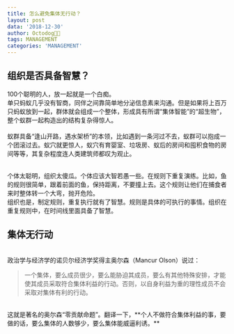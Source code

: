 ```yaml
---
title: 怎么避免集体无行动？
layout: post
data: '2018-12-30'
author: Octodog🐙🐶
tags: MANAGEMENT
categories: 'MANAGEMENT'
---
```



## 组织是否具备智慧？

100个聪明的人，放一起就是一个白痴。
<br/>
单只蚂蚁几乎没有智商，同伴之间靠简单地分泌信息素来沟通。但是如果将上百万只蚂蚁放到一起，群体就会组成一个整体，形成具有所谓“集体智能”的“超生物”，整个蚁群一起构造出的结构复杂得惊人。  
<br/>
蚁群具备“逢山开路，遇水架桥”的本领，比如遇到一条河过不去，蚁群可以抱成一个团滚过去。蚁穴就更惊人，蚁穴有育婴室、垃圾房、蚁后的房间和囤积食物的房间等等，其复杂程度连人类建筑师都叹为观止。  

<br/>
个体太聪明，组织太傻瓜。个体应该大智若愚一些。在规则下重复演练。比如，鱼的规则很简单，跟着前面的鱼，保持距离，不要撞上去。这个规则让他们在捕食者来时整体转一个大弯，抛开危险。  

<br/>
组织也是，制定规则，重复执行就有了智慧。规则是具体的可执行的事情。组织在重复规则中，在时间线里面具备了智慧。


## 集体无行动

<br/>
政治学与经济学的诺贝尔经济学奖得主奥尔森（Mancur Olson）说过：

> 一个集体，要么成员很少，要么能胁迫其成员，要么有其他特殊安排，才能使其成员采取符合集体利益的行动。否则，以自身利益为重的理性成员不会采取对集体有利的行动。

<br/>
这就是著名的奥尔森“零贡献命题”。翻译一下，**个人不做符合集体利益的事，要做的话，要么集体的人数够少，要么集体能威逼利诱。**

